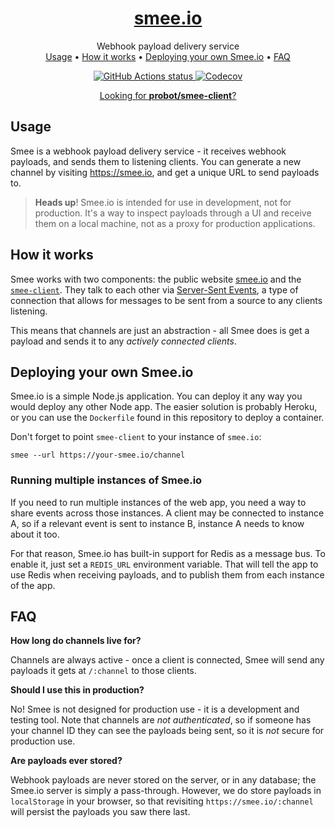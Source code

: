 <h1 align="center"><a href="https://smee.io">smee.io</a></h1>

<p align="center">
  Webhook payload delivery service<br>
  <a href="#usage">Usage</a> •
  <a href="#how-it-works">How it works</a> •
  <a href="#deploying-your-own-smeeio">Deploying your own Smee.io</a> •
  <a href="#faq">FAQ</a>
</p>

<p align="center"><a href="https://github.com/probot/smee.io"><img alt="GitHub Actions status" src="https://github.com/probot/smee.io/workflows/Node%20CI/badge.svg"> <a href="https://codecov.io/gh/probot/smee.io/"><img src="https://badgen.now.sh/codecov/c/github/probot/smee.io" alt="Codecov"></a></p>

<p align="center"><a href="https://github.com/probot/smee-client">Looking for <strong>probot/smee-client</strong>?</a></p>

## Usage

Smee is a webhook payload delivery service - it receives webhook payloads, and sends them to listening clients. You can generate a new channel by visiting https://smee.io, and get a unique URL to send payloads to.

> **Heads up**! Smee.io is intended for use in development, not for production. It's a way to inspect payloads through a UI and receive them on a local machine, not as a proxy for production applications.

## How it works

Smee works with two components: the public website [smee.io](https://smee.io/) and the [`smee-client`](https://github.com/probot/smee-client). They talk to each other via [Server-Sent Events](https://developer.mozilla.org/en-US/docs/Web/API/Server-sent_events/Using_server-sent_events), a type of connection that allows for messages to be sent from a source to any clients listening.

This means that channels are just an abstraction - all Smee does is get a payload and sends it to any _actively connected clients_.

## Deploying your own Smee.io

Smee.io is a simple Node.js application. You can deploy it any way you would deploy any other Node app. The easier solution is probably Heroku, or you can use the `Dockerfile` found in this repository to deploy a container.

Don't forget to point `smee-client` to your instance of `smee.io`:

```
smee --url https://your-smee.io/channel 
```

### Running multiple instances of Smee.io

If you need to run multiple instances of the web app, you need a way to share events across those instances. A client may be connected to instance A, so if a relevant event is sent to instance B, instance A needs to know about it too.

For that reason, Smee.io has built-in support for Redis as a message bus. To enable it, just set a `REDIS_URL` environment variable. That will tell the app to use Redis when receiving payloads, and to publish them from each instance of the app.

## FAQ

**How long do channels live for?**

Channels are always active - once a client is connected, Smee will send any payloads it gets at `/:channel` to those clients.

**Should I use this in production?**

No! Smee is not designed for production use - it is a development and testing tool. Note that channels are _not authenticated_, so if someone has your channel ID they can see the payloads being sent, so it is _not_ secure for production use.

**Are payloads ever stored?**

Webhook payloads are never stored on the server, or in any database; the Smee.io server is simply a pass-through. However, we do store payloads in `localStorage` in your browser, so that revisiting `https://smee.io/:channel` will persist the payloads you saw there last.
